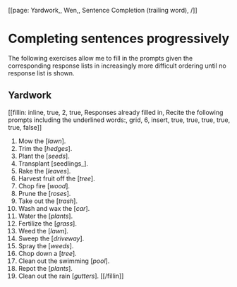 [[page: Yardwork,, Wen,, Sentence Completion (trailing word), /]]

# Completing sentences progressively
The following exercises allow me to fill in the prompts given the corresponding response lists in increasingly more difficult ordering until no response list is shown.
## Yardwork
[[fillin: inline, true, 2, true, Responses already filled in, Recite the following prompts including the underlined words:, grid, 6, insert, true, true, true, true, true, false]]
1. Mow the [_lawn_].
1. Trim the [_hedges_].
1. Plant the [_seeds_].
1. Transplant [seedlings_].
1. Rake the [_leaves_].
1. Harvest fruit off the [_tree_].
1. Chop fire [_wood_].
1. Prune the [_roses_].
1. Take out the [_trash_].
1. Wash and wax the [_car_].
1. Water the [_plants_].
1. Fertilize the [_grass_].
1. Weed the [_lawn_].
1. Sweep the [_driveway_].
1. Spray the [_weeds_].
1. Chop down a [_tree_].
1. Clean out the swimming [_pool_].
1. Repot the [_plants_].
1. Clean out the rain [_gutters_].
[[/fillin]]
